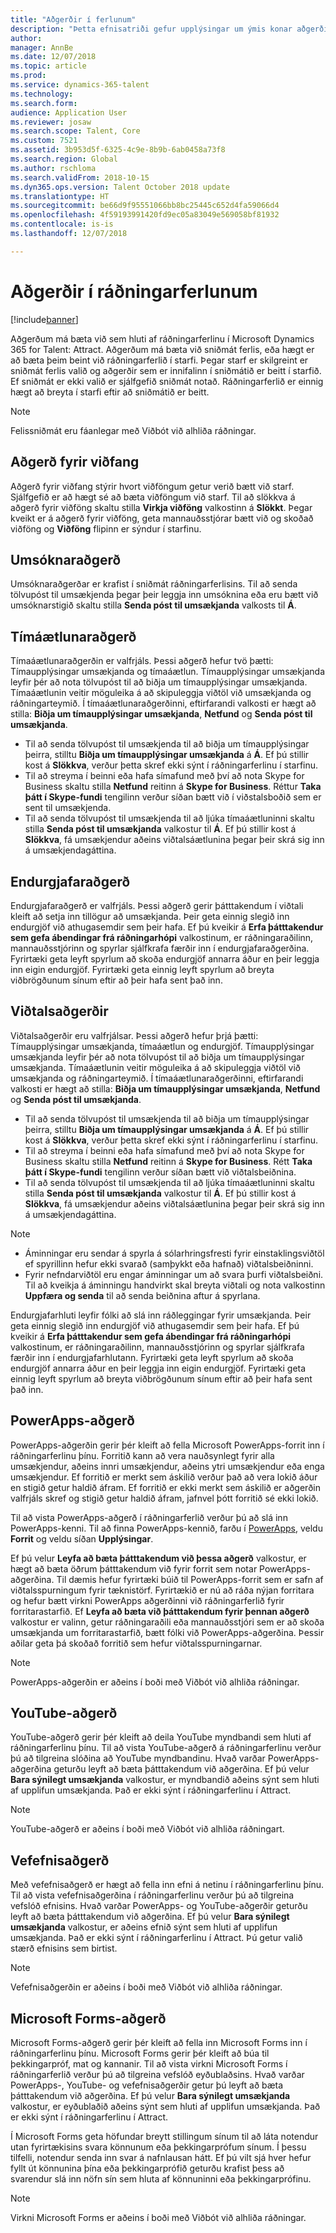 ```yaml
---
title: "Aðgerðir í ferlunum"
description: "Þetta efnisatriði gefur upplýsingar um ýmis konar aðgerðir sem hægt er að nota í ráðningarferlinu."
author: 
manager: AnnBe
ms.date: 12/07/2018
ms.topic: article
ms.prod: 
ms.service: dynamics-365-talent
ms.technology: 
ms.search.form: 
audience: Application User
ms.reviewer: josaw
ms.search.scope: Talent, Core
ms.custom: 7521
ms.assetid: 3b953d5f-6325-4c9e-8b9b-6ab0458a73f8
ms.search.region: Global
ms.author: rschloma
ms.search.validFrom: 2018-10-15
ms.dyn365.ops.version: Talent October 2018 update
ms.translationtype: HT
ms.sourcegitcommit: be66d9f95551066bb8bc25445c652d4fa59066d4
ms.openlocfilehash: 4f59193991420fd9ec05a83049e569058bf81932
ms.contentlocale: is-is
ms.lasthandoff: 12/07/2018

---
```


# <a name="activities-in-the-hiring-processes"></a>Aðgerðir í ráðningarferlunum

[!include[banner](../includes/banner.md)]

Aðgerðum má bæta við sem hluti af ráðningarferlinu í Microsoft Dynamics 365 for Talent: Attract. Aðgerðum má bæta við sniðmát ferlis, eða hægt er að bæta þeim beint við ráðningarferlið í starfi. Þegar starf er skilgreint er sniðmát ferlis valið og aðgerðir sem er innifalinn í sniðmátið er beitt í starfið. Ef sniðmát er ekki valið er sjálfgefið sniðmát notað. Ráðningarferlið er einnig hægt að breyta í starfi eftir að sniðmátið er beitt.

> [!NOTE] 
> Felissniðmát eru fáanlegar með Viðbót við alhliða ráðningar.

## <a name="prospect-activity"></a>Aðgerð fyrir viðfang

Aðgerð fyrir viðfang stýrir hvort viðföngum getur verið bætt við starf. Sjálfgefið er að hægt sé að bæta viðföngum við starf. Til að slökkva á aðgerð fyrir viðföng skaltu stilla **Virkja viðföng** valkostinn á **Slökkt**. Þegar kveikt er á aðgerð fyrir viðföng, geta mannauðsstjórar bætt við og skoðað viðföng og **Viðföng** flipinn er sýndur í starfinu.

## <a name="application-activity"></a>Umsóknaraðgerð

Umsóknaraðgerðar er krafist í sniðmát ráðningarferlisins. Til að senda tölvupóst til umsækjenda þegar þeir leggja inn umsóknina eða eru bætt við umsóknarstigið skaltu stilla **Senda póst til umsækjanda** valkosts til **Á**.

## <a name="scheduler-activity"></a>Tímáætlunaraðgerð

Tímaáætlunaraðgerðin er valfrjáls. Þessi aðgerð hefur tvö þætti: Tímaupplýsingar umsækjanda og tímaáætlun. Tímaupplýsingar umsækjanda leyfir þér að nota tölvupóst til að biðja um tímaupplýsingar umsækjanda. Tímaáætlunin veitir möguleika á að skipuleggja viðtöl við umsækjanda og ráðningarteymið. Í tímaáætlunaraðgerðinni, eftirfarandi valkosti er hægt að stilla: **Biðja um tímaupplýsingar umsækjanda**, **Netfund** og **Senda póst til umsækjanda**.

- Til að senda tölvupóst til umsækjenda til að biðja um tímaupplýsingar þeirra, stilltu **Biðja um tímaupplýsingar umsækjanda** á **Á**. Ef þú stillir kost á **Slökkva**, verður þetta skref ekki sýnt í ráðningarferlinu í starfinu.
- Til að streyma í beinni eða hafa símafund með því að nota Skype for Business skaltu stilla **Netfund** reitinn á **Skype for Business**. Réttur **Taka þátt í Skype-fundi** tengilinn verður síðan bætt við í viðstalsboðið sem er sent til umsækjenda.
- Til að senda tölvupóst til umsækjenda til að ljúka tímaáætluninni skaltu stilla **Senda póst til umsækjanda** valkostur til **Á**. Ef þú stillir kost á **Slökkva**, fá umsækjendur aðeins viðtalsáætlunina þegar þeir skrá sig inn á umsækjendagáttina.

## <a name="feedback-activity"></a>Endurgjafaraðgerð

Endurgjafaraðgerð er valfrjáls. Þessi aðgerð gerir þátttakendum í viðtali kleift að setja inn tillögur að umsækjanda. Þeir geta einnig slegið inn endurgjöf við athugasemdir sem þeir hafa. Ef þú kveikir á **Erfa þátttakendur sem gefa ábendingar frá ráðningarhópi** valkostinum, er ráðningaraðilinn, mannauðsstjórinn og spyrlar sjálfkrafa færðir inn í endurgjafaraðgerðina. Fyrirtæki geta leyft spyrlum að skoða endurgjöf annarra áður en þeir leggja inn eigin endurgjöf. Fyrirtæki geta einnig leyft spyrlum að breyta viðbrögðunum sínum eftir að þeir hafa sent það inn.

## <a name="interview-activity"></a>Viðtalsaðgerðir

Viðtalsaðgerðir eru valfrjálsar. Þessi aðgerð hefur þrjá þætti: Tímaupplýsingar umsækjanda, tímaáætlun og endurgjöf. Tímaupplýsingar umsækjanda leyfir þér að nota tölvupóst til að biðja um tímaupplýsingar umsækjanda. Tímaáætlunin veitir möguleika á að skipuleggja viðtöl við umsækjanda og ráðningarteymið. Í tímaáætlunaraðgerðinni, eftirfarandi valkosti er hægt að stilla: **Biðja um tímaupplýsingar umsækjanda**, **Netfund** og **Senda póst til umsækjanda**.

- Til að senda tölvupóst til umsækjenda til að biðja um tímaupplýsingar þeirra, stilltu **Biðja um tímaupplýsingar umsækjanda** á **Á**. Ef þú stillir kost á **Slökkva**, verður þetta skref ekki sýnt í ráðningarferlinu í starfinu.
- Til að streyma í beinni eða hafa símafund með því að nota Skype for Business skaltu stilla **Netfund** reitinn á **Skype for Business**. Rétt **Taka þátt í Skype-fundi** tengilinn verður síðan bætt við viðtalsbeiðnina.
- Til að senda tölvupóst til umsækjenda til að ljúka tímaáætluninni skaltu stilla **Senda póst til umsækjanda** valkostur til **Á**. Ef þú stillir kost á **Slökkva**, fá umsækjendur aðeins viðtalsáætlunina þegar þeir skrá sig inn á umsækjendagáttina.

>[!NOTE]
> - Áminningar eru sendar á spyrla á sólarhringsfresti fyrir einstaklingsviðtöl ef spyrillinn hefur ekki svarað (samþykkt eða hafnað) viðtalsbeiðninni.
> - Fyrir nefndarviðtöl eru engar áminningar um að svara þurfi viðtalsbeiðni. Til að kveikja á áminningu handvirkt skal breyta viðtali og nota valkostinn **Uppfæra og senda** til að senda beiðnina aftur á spyrlana.

Endurgjafarhluti leyfir fólki að slá inn ráðleggingar fyrir umsækjanda. Þeir geta einnig slegið inn endurgjöf við athugasemdir sem þeir hafa. Ef þú kveikir á **Erfa þátttakendur sem gefa ábendingar frá ráðningarhópi** valkostinum, er ráðningaraðilinn, mannauðsstjórinn og spyrlar sjálfkrafa færðir inn í endurgjafarhlutann. Fyrirtæki geta leyft spyrlum að skoða endurgjöf annarra áður en þeir leggja inn eigin endurgjöf. Fyrirtæki geta einnig leyft spyrlum að breyta viðbrögðunum sínum eftir að þeir hafa sent það inn.

## <a name="powerapps-activity"></a>PowerApps-aðgerð

PowerApps-aðgerðin gerir þér kleift að fella Microsoft PowerApps-forrit inn í ráðningarferlinu þínu. Forritið kann að vera nauðsynlegt fyrir alla umsækjendur, aðeins innri umsækjendur, aðeins ytri umsækjendur eða enga umsækjendur. Ef forritið er merkt sem áskilið verður það að vera lokið áður en stigið getur haldið áfram. Ef forritið er ekki merkt sem áskilið er aðgerðin valfrjáls skref og stigið getur haldið áfram, jafnvel þótt forritið sé ekki lokið.

Til að vista PowerApps-aðgerð í ráðningarferlið verður þú að slá inn PowerApps-kenni. Til að finna PowerApps-kennið, farðu í [PowerApps](https://web.powerapps.com), veldu **Forrit** og veldu síðan **Upplýsingar**.

Ef þú velur **Leyfa að bæta þátttakendum við þessa aðgerð** valkostur, er hægt að bæta öðrum þátttakendum við fyrir forrit sem notar PowerApps-aðgerðina. Til dæmis hefur fyrirtæki búið til PowerApps-forrit sem er safn af viðtalsspurningum fyrir tæknistörf. Fyrirtækið er nú að ráða nýjan forritara og hefur bætt virkni PowerApps aðgerðinni við ráðningarferlið fyrir forritarastarfið. Ef **Leyfa að bæta við þátttakendum fyrir þennan aðgerð** valkostur er valinn, getur ráðningaraðili eða mannauðsstjóri sem er að skoða umsækjanda um forritarastarfið, bætt fólki við PowerApps-aðgerðina. Þessir aðilar geta þá skoðað forritið sem hefur viðtalsspurningarnar.

> [!NOTE]
> PowerApps-aðgerðin er aðeins í boði með Viðbót við alhliða ráðningar.

## <a name="youtube-activity"></a>YouTube-aðgerð

YouTube-aðgerð gerir þér kleift að deila YouTube myndbandi sem hluti af ráðningarferlinu þínu. Til að vista YouTube-aðgerð á ráðningarferlinu verður þú að tilgreina slóðina að YouTube myndbandinu. Hvað varðar PowerApps-aðgerðina geturðu leyft að bæta þátttakendum við aðgerðina. Ef þú velur **Bara sýnilegt umsækjanda** valkostur, er myndbandið aðeins sýnt sem hluti af upplifun umsækjanda. Það er ekki sýnt í ráðningarferlinu í Attract.

> [!NOTE]
> YouTube-aðgerð er aðeins í boði með Viðbót við alhliða ráðningart.

## <a name="web-content-activity"></a>Vefefnisaðgerð

Með vefefnisaðgerð er hægt að fella inn efni á netinu í ráðningarferlinu þínu. Til að vista vefefnisaðgerðina í ráðningarferlinu verður þú að tilgreina vefslóð efnisins. Hvað varðar PowerApps- og YouTube-aðgerðir geturðu leyft að bæta þátttakendum við aðgerðina. Ef þú velur **Bara sýnilegt umsækjanda** valkostur, er aðeins efnið sýnt sem hluti af upplifun umsækjanda. Það er ekki sýnt í ráðningarferlinu í Attract. Þú getur valið stærð efnisins sem birtist.

> [!NOTE]
> Vefefnisaðgerðin er aðeins í boði með Viðbót við alhliða ráðningar.

## <a name="microsoft-forms-activity"></a>Microsoft Forms-aðgerð

Microsoft Forms-aðgerð gerir þér kleift að fella inn Microsoft Forms inn í ráðningarferlinu þínu. Microsoft Forms gerir þér kleift að búa til þekkingarpróf, mat og kannanir. Til að vista virkni Microsoft Forms í ráðningarferlið verður þú að tilgreina vefslóð eyðublaðsins. Hvað varðar PowerApps-, YouTube- og vefefnisaðgerðir getur þú leyft að bæta þátttakendum við aðgerðina. Ef þú velur **Bara sýnilegt umsækjanda** valkostur, er eyðublaðið aðeins sýnt sem hluti af upplifun umsækjanda. Það er ekki sýnt í ráðningarferlinu í Attract.

Í Microsoft Forms geta höfundar breytt stillingum sínum til að láta notendur utan fyrirtækisins svara könnunum eða þekkingarprófum sínum. Í þessu tilfelli, notendur senda inn svar á nafnlausan hátt. Ef þú vilt sjá hver hefur fyllt út könnunina þína eða þekkingarprófið geturðu krafist þess að svarendur slá inn nöfn sín sem hluta af könnuninni eða þekkingarprófinu.

> [!NOTE]
> Virkni Microsoft Forms er aðeins í boði með Viðbót við alhliða ráðningar.

